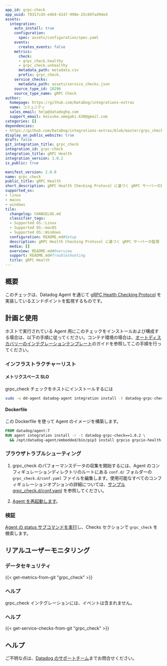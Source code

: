 ```yaml
---
app_id: grpc-check
app_uuid: f0317cd5-e4b9-4147-998e-25c69fad94ed
assets:
  integration:
    auto_install: true
    configuration:
      spec: assets/configuration/spec.yaml
    events:
      creates_events: false
    metrics:
      check:
      - grpc_check.healthy
      - grpc_check.unhealthy
      metadata_path: metadata.csv
      prefix: grpc_check.
    service_checks:
      metadata_path: assets/service_checks.json
    source_type_id: 10296
    source_type_name: gRPC Check
author:
  homepage: https://github.com/DataDog/integrations-extras
  name: コミュニティ
  sales_email: help@datadoghq.com
  support_email: keisuke.umegaki.630@gmail.com
categories: []
dependencies:
- https://github.com/DataDog/integrations-extras/blob/master/grpc_check/README.md
display_on_public_website: true
draft: false
git_integration_title: grpc_check
integration_id: grpc-check
integration_title: gRPC Health
integration_version: 1.0.2
is_public: true

manifest_version: 2.0.0
name: grpc_check
public_title: gRPC Health
short_description: gRPC Health Checking Protocol に基づく gRPC サーバーの監視
supported_os:
- linux
- macos
- windows
tile:
  changelog: CHANGELOG.md
  classifier_tags:
  - Supported OS::Linux
  - Supported OS::macOS
  - Supported OS::Windows
  configuration: README.md#Setup
  description: gRPC Health Checking Protocol に基づく gRPC サーバーの監視
  media: []
  overview: README.md#Overview
  support: README.md#Troubleshooting
  title: gRPC Health
---
```


<!--  SOURCED FROM https://github.com/DataDog/integrations-extras -->


## 概要

このチェックは、Datadog Agent を通じて [gRPC Health Checking Protocol][1] を実装しているエンドポイントを監視するものです。

## 計画と使用

ホストで実行されている Agent 用にこのチェックをインストールおよび構成する場合は、以下の手順に従ってください。コンテナ環境の場合は、[オートディスカバリーのインテグレーションテンプレート][2]のガイドを参照してこの手順を行ってください。

### インフラストラクチャーリスト

#### メトリクスベース SLO

grpc_check チェックをホストにインストールするには

```bash
sudo -u dd-agent datadog-agent integration install -t datadog-grpc-check==1.0.2
```

#### Dockerfile

この Dockerfile を使って Agent のイメージを構築します。

```Dockerfile
FROM datadog/agent:7
RUN agent integration install -r -t datadog-grpc-check==1.0.2 \
  && /opt/datadog-agent/embedded/bin/pip3 install grpcio grpcio-health-checking
```

### ブラウザトラブルシューティング

1. grpc_check のパフォーマンスデータの収集を開始するには、Agent のコンフィギュレーションディレクトリのルートにある `conf.d/` フォルダーの `grpc_check.d/conf.yaml` ファイルを編集します。使用可能なすべてのコンフィギュレーションオプションの詳細については、[サンプル grpc_check.d/conf.yaml][3] を参照してください。

2. [Agent を再起動します][4]。

### 検証

[Agent の status サブコマンドを実行][5]し、Checks セクションで `grpc_check` を検索します。

## リアルユーザーモニタリング

### データセキュリティ
{{< get-metrics-from-git "grpc_check" >}}


### ヘルプ

grpc_check インテグレーションには、イベントは含まれません。

### ヘルプ
{{< get-service-checks-from-git "grpc_check" >}}


## ヘルプ

ご不明な点は、[Datadog のサポートチーム][8]までお問合せください。

[1]: https://github.com/grpc/grpc/blob/master/doc/health-checking.md
[2]: https://docs.datadoghq.com/ja/agent/kubernetes/integrations/
[3]: https://github.com/DataDog/integrations-extras/blob/master/grpc_check/datadog_checks/grpc_check/data/conf.yaml.example
[4]: https://docs.datadoghq.com/ja/agent/guide/agent-commands/#start-stop-and-restart-the-agent
[5]: https://docs.datadoghq.com/ja/agent/guide/agent-commands/#agent-status-and-information
[6]: https://github.com/DataDog/integrations-extras/blob/master/grpc_check/metadata.csv
[7]: https://github.com/DataDog/integrations-extras/blob/master/grpc_check/assets/service_checks.json
[8]: help@datadoghq.com
